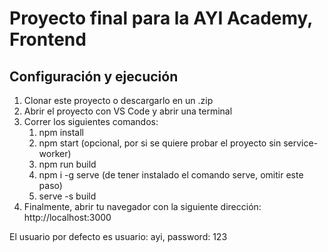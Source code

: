 # Proyecto final para la AYI Academy, Frontend

## Configuración y ejecución

1) Clonar este proyecto o descargarlo en un .zip
2) Abrir el proyecto con VS Code y abrir una terminal
3) Correr los siguientes comandos:
    1) npm install
    2) npm start (opcional, por si se quiere probar el proyecto sin service-worker)
    3) npm run build
    4) npm i -g serve (de tener instalado el comando serve, omitir este paso)
    5) serve -s build
4) Finalmente, abrir tu navegador con la siguiente dirección: http://localhost:3000

El usuario por defecto es usuario: ayi, password: 123